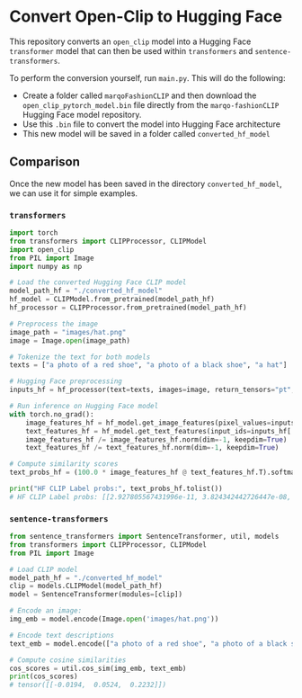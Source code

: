 # Convert Open-Clip to Hugging Face

This repository converts an `open_clip` model into a Hugging Face `transformer` model that can then be used within `transformers` and `sentence-transformers`. 

To perform the conversion yourself, run `main.py`. This will do the following:
* Create a folder called `marqoFashionCLIP` and then download the `open_clip_pytorch_model.bin` file directly from the `marqo-fashionCLIP` Hugging Face model repository.
* Use this `.bin` file to convert the model into Hugging Face architecture
* This new model will be saved in a folder called `converted_hf_model`

## Comparison

Once the new model has been saved in the directory `converted_hf_model`, we can use it for simple examples. 

### `transformers`
```python
import torch
from transformers import CLIPProcessor, CLIPModel
import open_clip
from PIL import Image
import numpy as np

# Load the converted Hugging Face CLIP model
model_path_hf = "./converted_hf_model"
hf_model = CLIPModel.from_pretrained(model_path_hf)
hf_processor = CLIPProcessor.from_pretrained(model_path_hf)

# Preprocess the image
image_path = "images/hat.png"
image = Image.open(image_path)

# Tokenize the text for both models
texts = ["a photo of a red shoe", "a photo of a black shoe", "a hat"]

# Hugging Face preprocessing
inputs_hf = hf_processor(text=texts, images=image, return_tensors="pt", padding=True)

# Run inference on Hugging Face model
with torch.no_grad():
    image_features_hf = hf_model.get_image_features(pixel_values=inputs_hf['pixel_values'])
    text_features_hf = hf_model.get_text_features(input_ids=inputs_hf['input_ids'], attention_mask=inputs_hf['attention_mask'])
    image_features_hf /= image_features_hf.norm(dim=-1, keepdim=True)
    text_features_hf /= text_features_hf.norm(dim=-1, keepdim=True)

# Compute similarity scores
text_probs_hf = (100.0 * image_features_hf @ text_features_hf.T).softmax(dim=-1)

print("HF CLIP Label probs:", text_probs_hf.tolist())
# HF CLIP Label probs: [[2.927805567431996e-11, 3.824342442726447e-08, 1.0]]
```

### `sentence-transformers`
```python
from sentence_transformers import SentenceTransformer, util, models
from transformers import CLIPProcessor, CLIPModel
from PIL import Image

# Load CLIP model
model_path_hf = "./converted_hf_model"
clip = models.CLIPModel(model_path_hf)
model = SentenceTransformer(modules=[clip])

# Encode an image:
img_emb = model.encode(Image.open('images/hat.png'))

# Encode text descriptions
text_emb = model.encode(["a photo of a red shoe", "a photo of a black shoe", "a hat"])

# Compute cosine similarities 
cos_scores = util.cos_sim(img_emb, text_emb)
print(cos_scores)
# tensor([[-0.0194,  0.0524,  0.2232]])
```
